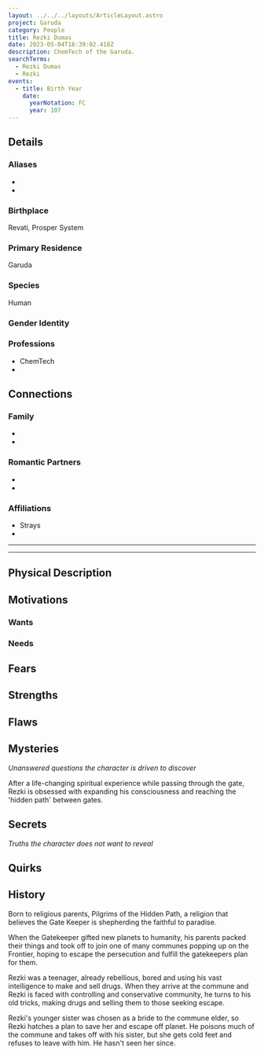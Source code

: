 ```yaml
---
layout: ../../../layouts/ArticleLayout.astro
project: Garuda
category: People
title: Rezki Dumas
date: 2023-05-04T16:39:02.418Z
description: ChemTech of the Garuda.
searchTerms:
  - Rezki Dumas
  - Rezki
events:
  - title: Birth Year
    date:
      yearNotation: FC
      year: 107
---
```


## Details

### Aliases
* 
* 

### Birthplace

Revati, Prosper System

### Primary Residence

Garuda

### Species

Human

### Gender Identity


### Professions  
* ChemTech
* 

## Connections

### Family
* 
* 

### Romantic Partners
* 
* 

### Affiliations
* Strays
* 

[use double horizontal rule to add a details pane]::
_____
_____

## Physical Description

## Motivations

### Wants

### Needs

## Fears

## Strengths

## Flaws

## Mysteries
*Unanswered questions the character is driven to discover*

After a life-changing spiritual experience while passing through the gate, Rezki is obsessed with expanding his consciousness and reaching the 'hidden path' between gates.

## Secrets
*Truths the character does not want to reveal*



## Quirks

## History

Born to religious parents, Pilgrims of the Hidden Path, a religion that believes the Gate Keeper is shepherding the faithful to paradise.

When the Gatekeeper gifted new planets to humanity, his parents packed their things and took off to join one of many communes popping up on the Frontier, hoping to escape the persecution and fulfill the gatekeepers plan for them.

Rezki was a teenager, already rebellious, bored and using his vast intelligence to make and sell drugs. When they arrive at the commune and Rezki is faced with controlling and conservative community, he turns to his old tricks, making drugs and selling them to those seeking escape.

Rezki's younger sister was chosen as a bride to the commune elder, so Rezki hatches a plan to save her and escape off planet. He poisons much of the commune and takes off with his sister, but she gets cold feet and refuses to leave with him. He hasn't seen her since. 
